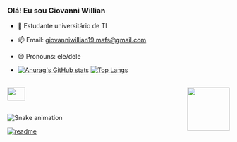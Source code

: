 ### Olá! Eu sou Giovanni Willian

- 🌱 Estudante universitário de TI
- 📫 Email: giovanniwillian19.mafs@gmail.com
- 😄 Pronouns: ele/dele

- [![Anurag's GitHub stats](https://github-readme-stats.vercel.app/api?username=GiovanniWillian&show_icons=true&theme=tokyonight)](https://github.com/anuraghazra/github-readme-stats)
 [![Top Langs](https://github-readme-stats.vercel.app/api/top-langs/?username=GiovanniWillian&layout=compact)](https://github.com/anuraghazra/github-readme-stats)
<div style="display: inline_block"><br>
         <img align="center" height="30" width="40" src="https://cdn.jsdelivr.net/gh/devicons/devicon/icons/c/c-original.svg" />
         <img align="right" height="98" width="96" src="https://www.linkpicture.com/q/giphy_15.gif" />

##

  ![Snake animation](https://github.com/GiovanniWillian/GiovanniWillian/blob/output/github-contribution-grid-snake.svg)
 
</div>
 
[![readme](https://github-readme-stats.vercel.app/api/pin/?username=GiovanniWillian&repo=GiovanniWillian&theme=react)](https://github.com/GiovanniWillian/GiovanniWillian)

